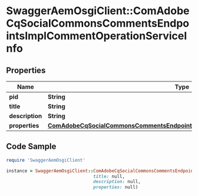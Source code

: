# SwaggerAemOsgiClient::ComAdobeCqSocialCommonsCommentsEndpointsImplCommentOperationServiceInfo

## Properties

Name | Type | Description | Notes
------------ | ------------- | ------------- | -------------
**pid** | **String** |  | [optional] 
**title** | **String** |  | [optional] 
**description** | **String** |  | [optional] 
**properties** | [**ComAdobeCqSocialCommonsCommentsEndpointsImplCommentOperationServiceProperties**](ComAdobeCqSocialCommonsCommentsEndpointsImplCommentOperationServiceProperties.md) |  | [optional] 

## Code Sample

```ruby
require 'SwaggerAemOsgiClient'

instance = SwaggerAemOsgiClient::ComAdobeCqSocialCommonsCommentsEndpointsImplCommentOperationServiceInfo.new(pid: null,
                                 title: null,
                                 description: null,
                                 properties: null)
```



